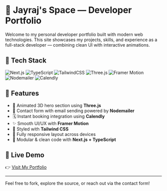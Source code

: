 # 🌌 Jayraj's Space — Developer Portfolio

Welcome to my personal developer portfolio built with modern web technologies. This site showcases my projects, skills, and experience as a full-stack developer — combining clean UI with interactive animations.

## 🚀 Tech Stack

![Next.js](https://img.shields.io/badge/Next.js-000?style=for-the-badge&logo=nextdotjs&logoColor=white)
![TypeScript](https://img.shields.io/badge/TypeScript-3178c6?style=for-the-badge&logo=typescript&logoColor=white)
![TailwindCSS](https://img.shields.io/badge/TailwindCSS-38B2AC?style=for-the-badge&logo=tailwindcss&logoColor=white)
![Three.js](https://img.shields.io/badge/Three.js-000000?style=for-the-badge&logo=three.js&logoColor=white)
![Framer Motion](https://img.shields.io/badge/Framer--Motion-EF008C?style=for-the-badge&logo=framer&logoColor=white)
![Nodemailer](https://img.shields.io/badge/Nodemailer-3C3C3C?style=for-the-badge&logo=nodemailer&logoColor=white)
![Calendly](https://img.shields.io/badge/Calendly-006BFF?style=for-the-badge&logo=calendly&logoColor=white)

## 📂 Features 

- 🌠 Animated 3D hero section using **Three.js**
- 💌 Contact form with email sending powered by **Nodemailer**
- 🗓️ Instant booking integration using **Calendly**
- ✨ Smooth UI/UX with **Framer Motion**
- 🎨 Styled with **Tailwind CSS**
- 📱 Fully responsive layout across devices
- 🧩 Modular & clean code with **Next.js + TypeScript**

## 🔗 Live Demo  

👉 [Visit My Portfolio](https://jayrajspace.vercel.app)

---

Feel free to fork, explore the source, or reach out via the contact form! 

